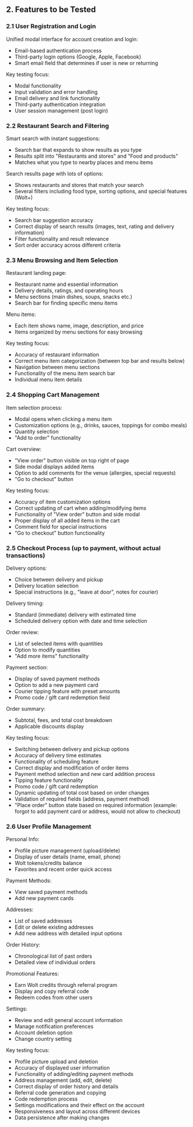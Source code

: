 ## 2. Features to be Tested

### 2.1 User Registration and Login

Unified modal interface for account creation and login:
- Email-based authentication process
- Third-party login options (Google, Apple, Facebook)
- Smart email field that determines if user is new or returning

Key testing focus:
- Modal functionality
- Input validation and error handling
- Email delivery and link functionality
- Third-party authentication integration
- User session management (post login)

### 2.2 Restaurant Search and Filtering

Smart search with instant suggestions:
- Search bar that expands to show results as you type
- Results split into "Restaurants and stores" and "Food and products"
- Matches what you type to nearby places and menu items

Search results page with lots of options:
- Shows restaurants and stores that match your search
- Several filters including food type, sorting options, and special features (Wolt+)

Key testing focus:
- Search bar suggestion accuracy
- Correct display of search results (images, text, rating and delivery information)
- Filter functionality and result relevance
- Sort order accuracy across different criteria

### 2.3 Menu Browsing and Item Selection

Restaurant landing page:
- Restaurant name and essential information
- Delivery details, ratings, and operating hours
- Menu sections (main dishes, soups, snacks etc.)
- Search bar for finding specific menu items

Menu items:
- Each item shows name, image, description, and price
- Items organized by menu sections for easy browsing

Key testing focus:
- Accuracy of restaurant information
- Correct menu item categorization (between top bar and results below)
- Navigation between menu sections
- Functionality of the menu item search bar
- Individual menu item details

### 2.4 Shopping Cart Management

Item selection process:
- Modal opens when clicking a menu item
- Customization options (e.g., drinks, sauces, toppings for combo meals)
- Quantity selection
- "Add to order" functionality

Cart overview:
- "View order" button visible on top right of page
- Side modal displays added items
- Option to add comments for the venue (allergies, special requests)
- "Go to checkout" button

Key testing focus:
- Accuracy of item customization options
- Correct updating of cart when adding/modifying items
- Functionality of "View order" button and side modal
- Proper display of all added items in the cart
- Comment field for special instructions
- "Go to checkout" button functionality

### 2.5 Checkout Process (up to payment, without actual transactions)

Delivery options:
- Choice between delivery and pickup
- Delivery location selection
- Special instructions (e.g., "leave at door", notes for courier)

Delivery timing:
- Standard (immediate) delivery with estimated time
- Scheduled delivery option with date and time selection

Order review:
- List of selected items with quantities
- Option to modify quantities
- "Add more items" functionality

Payment section:
- Display of saved payment methods
- Option to add a new payment card
- Courier tipping feature with preset amounts
- Promo code / gift card redemption field

Order summary:
- Subtotal, fees, and total cost breakdown
- Applicable discounts display

Key testing focus:
- Switching between delivery and pickup options
- Accuracy of delivery time estimates
- Functionality of scheduling feature
- Correct display and modification of order items
- Payment method selection and new card addition process
- Tipping feature functionality
- Promo code / gift card redemption
- Dynamic updating of total cost based on order changes
- Validation of required fields (address, payment method)
- "Place order" button state based on required information (example: forgot to add payment card or address, would not allow to checkout)

### 2.6 User Profile Management

Personal Info:
- Profile picture management (upload/delete)
- Display of user details (name, email, phone)
- Wolt tokens/credits balance
- Favorites and recent order quick access

Payment Methods:
- View saved payment methods
- Add new payment cards

Addresses:
- List of saved addresses
- Edit or delete existing addresses
- Add new address with detailed input options

Order History:
- Chronological list of past orders
- Detailed view of individual orders

Promotional Features:
- Earn Wolt credits through referral program
- Display and copy referral code
- Redeem codes from other users

Settings:
- Review and edit general account information
- Manage notification preferences
- Account deletion option
- Change country setting

Key testing focus:
- Profile picture upload and deletion
- Accuracy of displayed user information
- Functionality of adding/editing payment methods
- Address management (add, edit, delete)
- Correct display of order history and details
- Referral code generation and copying
- Code redemption process
- Settings modifications and their effect on the account
- Responsiveness and layout across different devices
- Data persistence after making changes